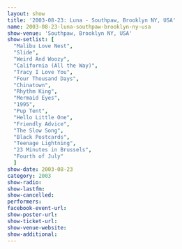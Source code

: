```yaml
---
layout: show
title: '2003-08-23: Luna - Southpaw, Brooklyn NY, USA'
name: 2003-08-23-luna-southpaw-brooklyn-ny-usa
show-venue: 'Southpaw, Brooklyn NY, USA'
show-setlist: [
  "Malibu Love Nest",
  "Slide",
  "Weird And Woozy",
  "California (All the Way)",
  "Tracy I Love You",
  "Four Thousand Days",
  "Chinatown",
  "Rhythm King",
  "Mermaid Eyes",
  "1995",
  "Pup Tent",
  "Hello Little One",
  "Friendly Advice",
  "The Slow Song",
  "Black Postcards",
  "Teenage Lightning",
  "23 Minutes in Brussels",
  "Fourth of July"
  ]
show-date: 2003-08-23
category: 2003
show-radio: 
show-lastfm: 
show-cancelled: 
performers: 
facebook-event-url: 
show-poster-url: 
show-ticket-url: 
show-venue-website: 
show-additional: 
---
```



